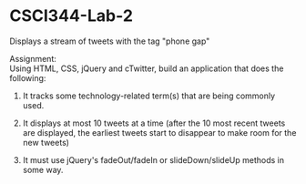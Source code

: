 CSCI344-Lab-2
=============

Displays a stream of tweets with the tag "phone gap"

Assignment: <br />
Using HTML, CSS, jQuery and cTwitter, build an application that does the following:

1) It tracks some technology-related term(s) that are being commonly used.


2) It displays at most 10 tweets at a time (after the 10 most recent tweets are displayed, the earliest tweets start to disappear to make room for the new tweets)

3) It must use jQuery's fadeOut/fadeIn or slideDown/slideUp methods in some way.
